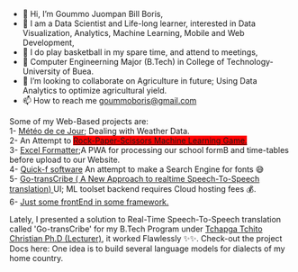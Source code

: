 - 👋 Hi, I’m Goummo Juompan Bill Boris,
- 👀 I am a Data Scientist and Life-long learner, interested in Data Visualization, Analytics, Machine Learning, Mobile and Web Development,
- 🏀 I do play basketball in my spare time, and attend to meetings,
- 🌱 Computer Engineerning Major (B.Tech) in College of Technology-University of Buea.
- 💞️ I’m looking to collaborate on Agriculture in future; Using Data Analytics to optimize agricultural yield.
- 📫 How to reach me goummoboris@gmail.com 


Some of my Web-Based projects are:</br>
  1- <a href="https://quick-f.000webhostapp.com/meteo.app">Météo de ce Jour</a>; Dealing with Weather Data.</br>
  2- An Attempt to <a style="background-color: red;" href="https://quick-f.000webhostapp.com/mlGame.html">Rock-Paper-Scissors Machine Learning Game.</a></br>
  3- <a href="https://quick-f.000webhostapp.com/excelformatter.app">Excel Formatter</a>;A PWA for processing our school formB and time-tables before upload to our Website.</br>
  4- <a href="https://quick-f.000webhostapp.com/app.html">Quick-f software</a> An attempt to make a Search Engine for fonts 😅</br>
  5- <a href="https://quick-f.000webhostapp.com/gotranscribe.app">Go-transCribe ( A New Approach to realtime Speech-To-Speech translation) </a>UI; ML toolset backend requires Cloud hosting fees 💰.</br>
  6- <a href="https://quick-f.000webhostapp.com/clock.html">Just some frontEnd in some framework.</a>
  
  Lately, I presented a solution to Real-Time Speech-To-Speech translation called 'Go-transCribe' for my B.Tech Program under <a href="https://www.researchgate.net/profile/Christian-Tchapga-Tchito">Tchapga Tchito Christian Ph.D (Lecturer)</a>, it worked Flawlessly ✨✨. Check-out the project Docs here: 
  One idea is to build several language models for dialects of my home country.
  
  

